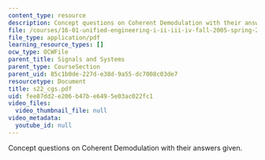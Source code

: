 ```yaml
---
content_type: resource
description: Concept questions on Coherent Demodulation with their answers given.
file: /courses/16-01-unified-engineering-i-ii-iii-iv-fall-2005-spring-2006/fee87dd2e206b47be6495e03ac022fc1_s22_cgs.pdf
file_type: application/pdf
learning_resource_types: []
ocw_type: OCWFile
parent_title: Signals and Systems
parent_type: CourseSection
parent_uid: 85c1b0de-227d-e38d-9a55-dc7008c03de7
resourcetype: Document
title: s22_cgs.pdf
uid: fee87dd2-e206-b47b-e649-5e03ac022fc1
video_files:
  video_thumbnail_file: null
video_metadata:
  youtube_id: null
---
```

Concept questions on Coherent Demodulation with their answers given.

